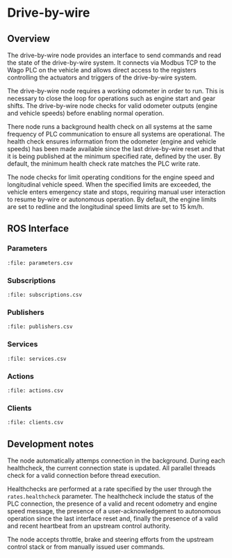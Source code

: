 # Drive-by-wire

## Overview

The drive-by-wire node provides an interface to send commands and read the state
of the drive-by-wire system. It connects via Modbus TCP to the Wago PLC on the
vehicle and allows direct access to the registers controlling the actuators and
triggers of the drive-by-wire system.

The drive-by-wire node requires a working odometer in order to run. This is
necessary to close the loop for operations such as engine start and gear shifts.
The drive-by-wire node checks for valid odometer outputs (engine and vehicle
speeds) before enabling normal operation.

There node runs a background health check on all systems at the same frequency
of PLC communication to ensure all systems are operational. The health check
ensures information from the odometer (engine and vehicle speeds) has been made
available since the last drive-by-wire reset and that it is being published at
the minimum specified rate, defined by the user. By default, the minimum health
check rate matches the PLC write rate.

The node checks for limit operating conditions for the engine speed and
longitudinal vehicle speed. When the specified limits are exceeded, the vehicle
enters emergency state and stops, requiring manual user interaction to resume
by-wire or autonomous operation. By default, the engine limits are set to
redline and the longitudinal speed limits are set to 15 km/h.

## ROS Interface

### Parameters

```{csv-table} Parameters
:file: parameters.csv
```

### Subscriptions

```{csv-table} Subscriptions
:file: subscriptions.csv
```

### Publishers

```{csv-table} Publishers
:file: publishers.csv
```

### Services

```{csv-table} Services
:file: services.csv
```

### Actions

```{csv-table} Actions
:file: actions.csv
```

### Clients

```{csv-table} Clients
:file: clients.csv
```

## Development notes

The node automatically attemps connection in the background. During each
healthcheck, the current connection state is updated. All parallel threads check
for a valid connection before thread execution.

Healthchecks are performed at a rate specified by the user through the
`rates.healthcheck` parameter. The healthcheck include the status of the PLC
connection, the presence of a valid and recent odometry and engine speed
message, the presence of a user-acknowledgement to autonomous operation since
the last interface reset and, finally the presence of a valid and recent
heartbeat from an upstream control authority.

The node accepts throttle, brake and steering efforts from the upstream control
stack or from manually issued user commands.
